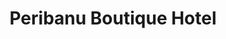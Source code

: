 ---
layout: project.hbs
key: peribanu
lang: el/
title: Peribanu Boutique Hotel
category: Κατοικία
og: true
description:
- υπο κατασκευή
photos:
- "main.jpg"
- "main.jpg"

---